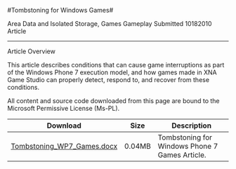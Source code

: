 #Tombstoning for Windows Games#

Area
Data and Isolated Storage, Games Gameplay
Submitted
10182010
Article

---

Article Overview

This article describes conditions that can cause game interruptions as part of the Windows Phone 7 execution model, and how games made in XNA Game Studio can properly detect, respond to, and recover from these conditions.


All content and source code downloaded from this page are bound to the Microsoft Permissive License (Ms-PL).

Download | Size | Description
---|---|---|
[Tombstoning_WP7_Games.docx](https://github.com/simondarksidej/XNAGameStudio/blob/master/Documents/Tombstoning_WP7_Games.docx?raw=true) | 0.04MB | Tombstoning for Windows Phone 7 Games Article.